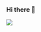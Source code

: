 ### Hi there 👋
<img src="https://capsule-render.vercel.app/api?type=waving&color=auto&height=300&section=header&text=Hi%Everyone!&fontSize=90" />
